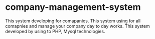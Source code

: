 # company-management-system

This system developing for comapanies. This system using for all comapnies and manage your company day to day works.
This system developed by using to PHP, Mysql technologies.
